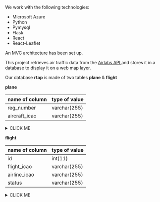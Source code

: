 We work with the following technologies:

- Microsoft Azure
- Python
- Pymysql
- Flask
- React
- React-Leaflet

An MVC architecture has been set up.


This project retrieves air traffic data from the [Airlabs API ](https://airlabs.co/) and stores it in a database to display it on a web map layer. 

Our database **rtap** is made of two tables **plane** & **flight**

**plane**

| name of column | type of value |
| --- | --- |
| reg_number  | varchar(255) |
| aircraft_icao | varchar(255) |
<details><summary>CLICK ME</summary>
<p>

#### plane

    ```sql
    CREATE TABLE plane 
    (
    
    reg_number int,
    aircraft_icao VARCHAR(255) 
    )
    ```

</p>
</details>


**flight**

| name of column | type of value |
| --- | --- |
| id  | int(11) |
| flight_icao | varchar(255) |
| airline_icao | varchar(255) |
| status | varchar(255) |

<details><summary>CLICK ME</summary>
<p>

#### flight

    ```sql
    CREATE TABLE flight
    (
        id int PRIMARY KEY NOT NULL AUTO_INCREMENT,
        id_plane FOREIGN KEY REFERENCES plane(id)
        flight_icao VARCHAR(255),
        airline_icao  VARCHAR(255),
        status VARCHAR(255)
    )
    ```

</p>
</details>


